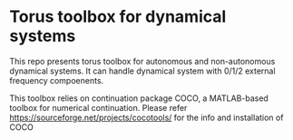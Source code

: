 # Torus toolbox for dynamical systems

This repo presents torus toolbox for autonomous and non-autonomous dynamical systems. It can handle dynamical system with 0/1/2 external frequency compoenents.

This toolbox relies on continuation package COCO, a MATLAB-based toolbox for numerical continuation. Please refer https://sourceforge.net/projects/cocotools/ for the info and installation of COCO